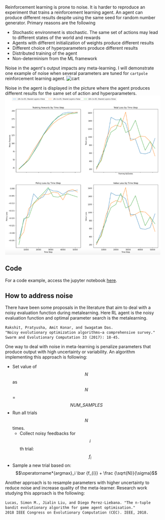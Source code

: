 <script type="text/javascript" async src="https://cdnjs.cloudflare.com/ajax/libs/mathjax/2.7.5/MathJax.js?config=TeX-MML-AM_CHTML"> </script>

Reinforcement learning is prone to noise. It is harder to reproduce an experiment that trains a reinforcement learning agent. An agent can produce different results despite using the same seed for random number generator. Primary reasons are the following  

- Stochastic environment is stochastic. The same set of actions may lead to different states of the world and rewards
- Agents with different initialization of weights produce different results
- Different choice of hyperparameters produce different results
- Distributed training of the agent
- Non-determinism from the ML framework

Noise in the agent's output impacts any meta-learning. I will demonstrate one example of noise when several parameters are tuned for `cartpole` reinforcement learning agent.
![cart](https://camo.githubusercontent.com/7089af78ce27348d2a71698b6913f7656a6713cc/68747470733a2f2f63646e2d696d616765732d312e6d656469756d2e636f6d2f6d61782f3830302f312a6f4d5367325f6d4b677541474b793143363455466c772e676966 "cart")  

Noise in the agent is displayed in the picture where the agent produces different results for the same set of action and hyperparameters. 
![rl-reward](/images/rl-rewards.png)

## Code
For a code example, access the jupyter notebook [here](https://monirzaman.github.io/blog/2020/08/29/noisy-evaluation.html).

## How to address noise
There have been some proposals in the literature that aim to deal with a noisy evaluation function during metalearning. Here RL agent is the noisy evaluation function and optimal parameter search is the metalearning. 

```
Rakshit, Pratyusha, Amit Konar, and Swagatam Das. 
"Noisy evolutionary optimization algorithms–a comprehensive survey." 
Swarm and Evolutionary Computation 33 (2017): 18-45.
```
One way to deal with noise in meta-learning is penalize parameters that produce output with high uncertainty or variability. An algorithm implementing this approach is following:  

* Set value of $$N$$ as $$N$$ = $$NUM\_SAMPLES$$ 
* Run all trials $$N$$ times. 
    * Collect noisy feedbacks for $$i$$th trial: $$f_{i}$$
* Sample a new trial based on:  $$\operatorname*{argmax}_i \bar {f_{i}} + \frac {\sqrt{N}}{\sigma}$$

Another approach is to resample parameters with higher uncertainty to reduce noise and increase quality of the meta-learner. Research work studying this approach is the following:   
```
Lucas, Simon M., Jialin Liu, and Diego Perez-Liebana. "The n-tuple bandit evolutionary algorithm for game agent optimisation." 
2018 IEEE Congress on Evolutionary Computation (CEC). IEEE, 2018.
```


